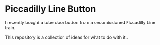 # Piccadilly Line Button

I recently bought a tube door button from a decomissioned Piccadilly Line train.

This repository is a collection of ideas for what to do with it..
